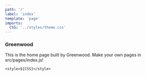 ```yaml
---
path: '/'
label: 'index'
template: 'page'
imports:
  CSS: '../styles/theme.css'
---
```


### Greenwood

This is the home page built by Greenwood. Make your own pages in src/pages/index.js!

```render
<style>${CSS}</style>
```